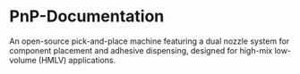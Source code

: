 # PnP-Documentation
An open-source pick-and-place machine featuring a dual nozzle system for component placement and adhesive dispensing, designed for high-mix low-volume (HMLV) applications.
